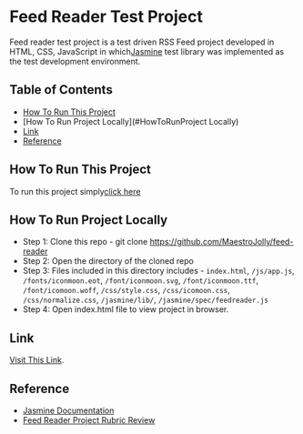 # Feed Reader Test Project

Feed reader test project is a test driven RSS Feed project developed in HTML, CSS, JavaScript in which[Jasmine](http://jasmine.github.io/) test library was implemented as the test development environment.

## Table of Contents

* [How To Run This Project](#HowToTheRunProject)
* [How To Run Project Locally](#HowToRunProject Locally)
* [Link](#link)
* [Reference](#reference)

## How To Run This Project

To run this project simply[click here](#link)

## How To Run Project Locally

* Step 1: Clone this repo - git clone https://github.com/MaestroJolly/feed-reader
* Step 2: Open the directory of the cloned repo
* Step 3: Files included in this directory includes - `index.html`, `/js/app.js`, `/fonts/iconmoon.eot`, `/font/iconmoon.svg`, `/font/iconmoon.ttf`, `/font/icomoon.woff`, `/css/style.css`, `/css/icomoon.css`, `/css/normalize.css`, `/jasmine/lib/`, `/jasmine/spec/feedreader.js`
* Step 4: Open index.html file to view project in browser.

## Link

[Visit This Link](https://maestrojolly.github.io/feed-reader/).

## Reference

* [Jasmine Documentation](https://jasmine.github.io/)
* [Feed Reader Project Rubric Review](https://review.udacity.com/#!/rubrics8/view)
